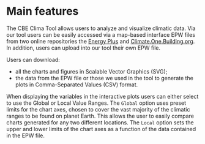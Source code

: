 # Main features

The CBE Clima Tool allows users to analyze and visualize climatic data. Via our tool users can be easily accessed via a map-based interface EPW files from two online repositories the [Energy Plus](https://energyplus.net/weather) and [Climate.One.Building.org](http://climate.onebuilding.org/). In addition, users can upload into our tool their own EPW file.

Users can download:

* all the charts and figures in Scalable Vector Graphics \(SVG\);
* the data from the EPW file or those we used in the tool to generate the plots in Comma-Separated Values \(CSV\) format.

When displaying the variables in the interactive plots users can either select to use the Global or Local Value Ranges. The `Global` option uses preset limits for the chart axes, chosen to cover the vast majority of the climatic ranges to be found on planet Earth. This allows the user to easily compare charts generated for any two different locations. The `Local` option sets the upper and lower limits of the chart axes as a function of the data contained in the EPW file.

